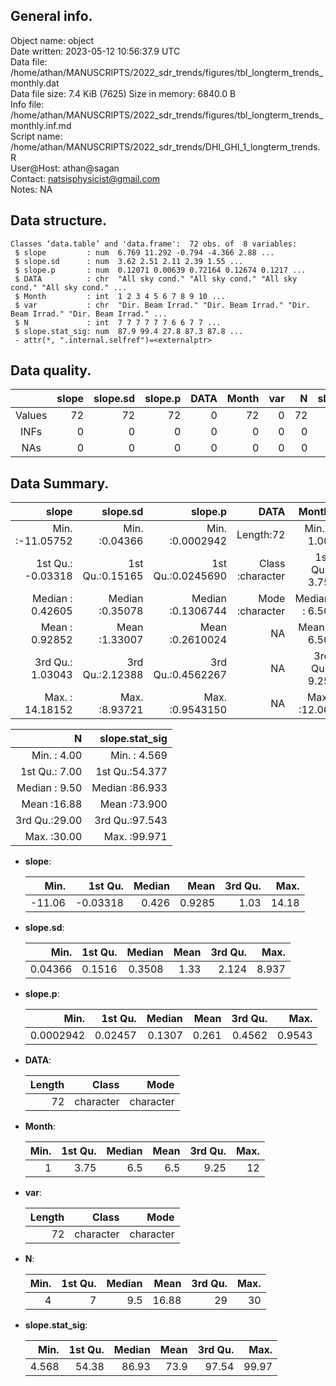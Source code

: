 <!-- This is a markdown file. -->


 General info.
---------------

Object name:    object      
Date written:   2023-05-12 10:56:37.9 UTC  
Data file:      /home/athan/MANUSCRIPTS/2022_sdr_trends/figures/tbl_longterm_trends_monthly.dat      
Data file size: 7.4 KiB (7625) 
Size in memory: 6840.0 B      
Info file:      /home/athan/MANUSCRIPTS/2022_sdr_trends/figures/tbl_longterm_trends_monthly.inf.md      
Script name:    /home/athan/MANUSCRIPTS/2022_sdr_trends/DHI_GHI_1_longterm_trends.R      
User@Host:      athan@sagan   
Contact:        <natsisphysicist@gmail.com>      
Notes:          NA      


 Data structure.
-----------------

```
Classes ‘data.table’ and 'data.frame':	72 obs. of  8 variables:
 $ slope         : num  6.769 11.292 -0.794 -4.366 2.88 ...
 $ slope.sd      : num  3.62 2.51 2.11 2.39 1.55 ...
 $ slope.p       : num  0.12071 0.00639 0.72164 0.12674 0.1217 ...
 $ DATA          : chr  "All sky cond." "All sky cond." "All sky cond." "All sky cond." ...
 $ Month         : int  1 2 3 4 5 6 7 8 9 10 ...
 $ var           : chr  "Dir. Beam Irrad." "Dir. Beam Irrad." "Dir. Beam Irrad." "Dir. Beam Irrad." ...
 $ N             : int  7 7 7 7 7 7 6 6 7 7 ...
 $ slope.stat_sig: num  87.9 99.4 27.8 87.3 87.8 ...
 - attr(*, ".internal.selfref")=<externalptr> 
```


 Data quality.
---------------

| &nbsp; | slope | slope.sd | slope.p | DATA | Month | var |  N | slope.stat_sig |
|:------:|------:|---------:|--------:|-----:|------:|----:|---:|---------------:|
| Values |    72 |       72 |      72 |    0 |    72 |   0 | 72 |             72 |
|  INFs  |     0 |        0 |       0 |    0 |     0 |   0 |  0 |              0 |
|  NAs   |     0 |        0 |       0 |    0 |     0 |   0 |  0 |              0 |


 Data Summary.
---------------

|             slope |        slope.sd |           slope.p |             DATA |         Month |              var |
|------------------:|----------------:|------------------:|-----------------:|--------------:|-----------------:|
| Min.   :-11.05752 | Min.   :0.04366 | Min.   :0.0002942 |        Length:72 | Min.   : 1.00 |        Length:72 |
| 1st Qu.: -0.03318 | 1st Qu.:0.15165 | 1st Qu.:0.0245690 | Class :character | 1st Qu.: 3.75 | Class :character |
| Median :  0.42605 | Median :0.35078 | Median :0.1306744 | Mode  :character | Median : 6.50 | Mode  :character |
| Mean   :  0.92852 | Mean   :1.33007 | Mean   :0.2610024 |               NA | Mean   : 6.50 |               NA |
| 3rd Qu.:  1.03043 | 3rd Qu.:2.12388 | 3rd Qu.:0.4562267 |               NA | 3rd Qu.: 9.25 |               NA |
| Max.   : 14.18152 | Max.   :8.93721 | Max.   :0.9543150 |               NA | Max.   :12.00 |               NA |

 

|             N | slope.stat_sig |
|--------------:|---------------:|
| Min.   : 4.00 | Min.   : 4.569 |
| 1st Qu.: 7.00 | 1st Qu.:54.377 |
| Median : 9.50 | Median :86.933 |
| Mean   :16.88 | Mean   :73.900 |
| 3rd Qu.:29.00 | 3rd Qu.:97.543 |
| Max.   :30.00 | Max.   :99.971 |



  * **slope**:


    |   Min. |  1st Qu. | Median |   Mean | 3rd Qu. |  Max. |
    |-------:|---------:|-------:|-------:|--------:|------:|
    | -11.06 | -0.03318 |  0.426 | 0.9285 |    1.03 | 14.18 |

  * **slope.sd**:


    |    Min. | 1st Qu. | Median | Mean | 3rd Qu. |  Max. |
    |--------:|--------:|-------:|-----:|--------:|------:|
    | 0.04366 |  0.1516 | 0.3508 | 1.33 |   2.124 | 8.937 |

  * **slope.p**:


    |      Min. | 1st Qu. | Median |  Mean | 3rd Qu. |   Max. |
    |----------:|--------:|-------:|------:|--------:|-------:|
    | 0.0002942 | 0.02457 | 0.1307 | 0.261 |  0.4562 | 0.9543 |

  * **DATA**:


    | Length |     Class |      Mode |
    |-------:|----------:|----------:|
    |     72 | character | character |

  * **Month**:


    | Min. | 1st Qu. | Median | Mean | 3rd Qu. | Max. |
    |-----:|--------:|-------:|-----:|--------:|-----:|
    |    1 |    3.75 |    6.5 |  6.5 |    9.25 |   12 |

  * **var**:


    | Length |     Class |      Mode |
    |-------:|----------:|----------:|
    |     72 | character | character |

  * **N**:


    | Min. | 1st Qu. | Median |  Mean | 3rd Qu. | Max. |
    |-----:|--------:|-------:|------:|--------:|-----:|
    |    4 |       7 |    9.5 | 16.88 |      29 |   30 |

  * **slope.stat_sig**:


    |  Min. | 1st Qu. | Median | Mean | 3rd Qu. |  Max. |
    |------:|--------:|-------:|-----:|--------:|------:|
    | 4.568 |   54.38 |  86.93 | 73.9 |   97.54 | 99.97 |


<!-- end of list -->


